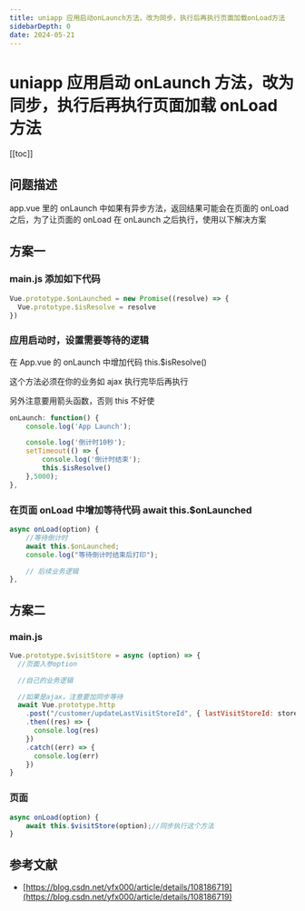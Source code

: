 ```yaml
---
title: uniapp 应用启动onLaunch方法，改为同步，执行后再执行页面加载onLoad方法
sidebarDepth: 0
date: 2024-05-21
---
```


# uniapp 应用启动 onLaunch 方法，改为同步，执行后再执行页面加载 onLoad 方法

[[toc]]

## 问题描述

app.vue 里的 onLaunch 中如果有异步方法，返回结果可能会在页面的 onLoad 之后，为了让页面的 onLoad 在 onLaunch 之后执行，使用以下解决方案

## 方案一

### main.js 添加如下代码

```js
Vue.prototype.$onLaunched = new Promise((resolve) => {
  Vue.prototype.$isResolve = resolve
})
```

### 应用启动时，设置需要等待的逻辑

在 App.vue 的 onLaunch 中增加代码 this.$isResolve()

这个方法必须在你的业务如 ajax 执行完毕后再执行

另外注意要用箭头函数，否则 this 不好使

```js
onLaunch: function() {
	console.log('App Launch');

	console.log('倒计时10秒');
	setTimeout(() => {
	    console.log('倒计时结束');
	    this.$isResolve()
	},5000);
},
```

### 在页面 onLoad 中增加等待代码 await this.$onLaunched

```js
async onLoad(option) {
	//等待倒计时
	await this.$onLaunched;
	console.log("等待倒计时结束后打印");

	// 后续业务逻辑
},
```

## 方案二

### main.js

```js
Vue.prototype.$visitStore = async (option) => {
  //页面入参option

  //自己的业务逻辑

  //如果是ajax，注意要加同步等待
  await Vue.prototype.http
    .post("/customer/updateLastVisitStoreId", { lastVisitStoreId: storeId })
    .then((res) => {
      console.log(res)
    })
    .catch((err) => {
      console.log(err)
    })
}
```

### 页面

```js
async onLoad(option) {			
	await this.$visitStore(option);//同步执行这个方法
}
```

## 参考文献

- [https://blog.csdn.net/yfx000/article/details/108186719](https://blog.csdn.net/yfx000/article/details/108186719)
